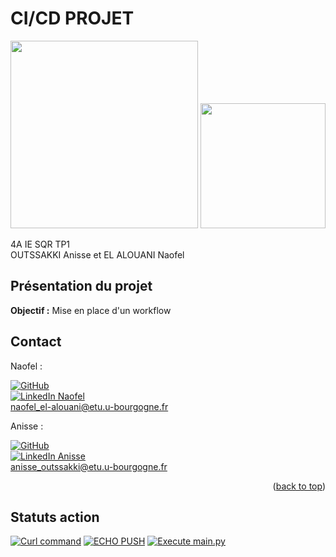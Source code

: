 <a name="readme-top"></a>

# CI/CD PROJET


<p align="center">
  <img src="https://user-images.githubusercontent.com/93181410/166483696-8a4daae2-d6e3-4a61-b425-f5118cc6e085.png" width="300"/>
  <img src="https://user-images.githubusercontent.com/93181410/210587101-8d27cb1b-14ed-4bad-8c16-a579c4ad7289.png" width="200"/>
</p>

4A IE SQR TP1  
OUTSSAKKI Anisse et EL ALOUANI Naofel

## Présentation du projet
**Objectif :** Mise en place d'un workflow 

## Contact

Naofel : 

[![GitHub][github-shield1]][github-url]     
[![LinkedIn Naofel][linkedin-shield]][linkedin-url]    
naofel_el-alouani@etu.u-bourgogne.fr


Anisse : 

[![GitHub][github-shield2]][github-url1]   
[![LinkedIn Anisse][linkedin-shield]][linkedin-url2]  
anisse_outssakki@etu.u-bourgogne.fr


<p align="right">(<a href="#readme-top">back to top</a>)</p>

## Statuts action

[![Curl command](https://github.com/Naofel-eal/4A_SQR_CI-CD/actions/workflows/curl.yml/badge.svg)](https://github.com/Naofel-eal/4A_SQR_CI-CD/actions/workflows/curl.yml)
[![ECHO PUSH](https://github.com/Naofel-eal/4A_SQR_CI-CD/actions/workflows/echoPush.yml/badge.svg)](https://github.com/Naofel-eal/4A_SQR_CI-CD/actions/workflows/echoPush.yml)
[![Execute main.py](https://github.com/Naofel-eal/4A_SQR_CI-CD/actions/workflows/pythonMain.yml/badge.svg)](https://github.com/Naofel-eal/4A_SQR_CI-CD/actions/workflows/pythonMain.yml)

[linkedin-shield]: https://img.shields.io/badge/-LinkedIn-black.svg?style=for-the-badge&logo=linkedin&colorB=555
[linkedin-url]: https://www.linkedin.com/in/naofel-el-alouani-83a947197/
[linkedin-url2]: https://www.linkedin.com/in/anisse-outssakki-101926199/
[github-shield1]: https://img.shields.io/github/followers/AnisseO?style=social
[github-shield2]: https://img.shields.io/github/followers/Naofel-eal?style=social
[github-url]: https://github.com/Naofel-eal
[github-url1]: https://github.com/AnisseO
[mail-shield]: https://www.icone-png.com/png/10/9870.png
